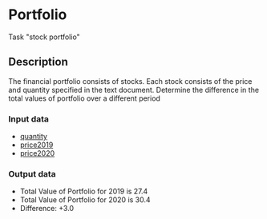 # Portfolio

Task "stock portfolio"

## Description

The financial portfolio consists of stocks. Each stock consists of the price and quantity specified in the text document. Determine the difference in the total values of portfolio over a different period

### Input data

- [quantity](../resources/quantity/quantity.txt)
- [price2019](../resources/price/price2019.txt)
- [price2020](../resources/price/price2020.txt)

### Output data

- Total Value of Portfolio for 2019 is 27.4
- Total Value of Portfolio for 2020 is 30.4
- Difference: +3.0
